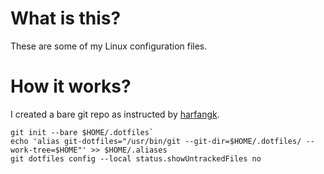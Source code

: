 # What is this?
These are some of my Linux configuration files.

# How it works?
I created a bare git repo as instructed by [harfangk](https://harfangk.github.io/2016/09/18/manage-dotfiles-with-a-git-bare-repository.html).

```shell
git init --bare $HOME/.dotfiles`
echo 'alias git-dotfiles="/usr/bin/git --git-dir=$HOME/.dotfiles/ --work-tree=$HOME"' >> $HOME/.aliases
git dotfiles config --local status.showUntrackedFiles no
```

